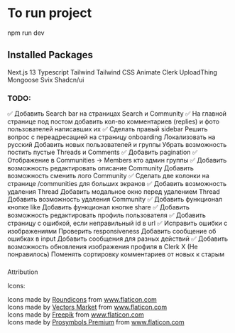 # To run project

npm run dev

## Installed Packages

Next.js 13
Typescript
Tailwind
Tailwind CSS Animate
Clerk
UploadThing
Mongoose
Svix
Shadcn/ui

### TODO:

<!-- Видео 5:45:00 https://www.youtube.com/watch?v=O5cmLDVTgAs -->

✅ Добавить Search bar на страницах Search и Community
✅ На главной странице под постом добавить кол-во комментариев (replies) и фото пользователей написавших их
✅ Сделать правый sidebar
Решить вопрос с переадресацией на страницу onboarding
Локализовать на русский
Добавить новых пользователей и группы
Убрать возможность постить пустые Threads и Comments
✅ Добавить pagination
✅ Отображение в Communities -> Members кто админ группы
✅ Добавить возможность редактировать описание Community
Добавить возможность сменить лого Community
✅ Сделать две колонки на странице /communities для больших экранов
✅ Добавить возможность удаления Thread
Добавить модальное окно перед удалением Thread
Добавить возможность удаления Community
✅ Добавить функционал кнопке like
Добавить функционал кнопке share
✅ Добавить возможность редактировать профиль пользователя
✅ Добавить страницу с ошибкой, если неправильный id в url
✅ Исправить ошибки с изображениями
Проверить responsiveness
Добавить сообщение об ошибках в input
Добавить сообщения для разных действий
✅ Добавить возможность обновления изображения профиля в Clerk
Х (Не понравилось) Поменять сортировку комментариев от новых к старым

#####

Attribution

Icons:

<div>Icons made by <a href="https://www.flaticon.com/authors/roundicons" title="Roundicons">Roundicons</a> from <a href="https://www.flaticon.com/" title="Flaticon">www.flaticon.com</a></div><div>Icons made by <a href="https://www.flaticon.com/authors/vectors-market" title="Vectors Market">Vectors Market</a> from <a href="https://www.flaticon.com/" title="Flaticon">www.flaticon.com</a></div><div>Icons made by <a href="https://www.freepik.com" title="Freepik">Freepik</a> from <a href="https://www.flaticon.com/" title="Flaticon">www.flaticon.com</a></div><div>Icons made by <a href="https://www.flaticon.com/authors/prosymbols-premium" title="Prosymbols Premium">Prosymbols Premium</a> from <a href="https://www.flaticon.com/" title="Flaticon">www.flaticon.com</a></div>
